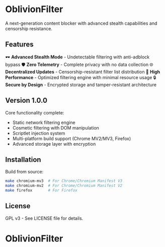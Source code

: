# OblivionFilter

A next-generation content blocker with advanced stealth capabilities and censorship resistance.

## Features

🕶️ **Advanced Stealth Mode** - Undetectable filtering with anti-adblock bypass
🛡️ **Zero Telemetry** - Complete privacy with no data collection
🌐 **Decentralized Updates** - Censorship-resistant filter list distribution
🚀 **High Performance** - Optimized filtering engine with minimal resource usage
🔒 **Secure by Design** - Encrypted storage and tamper-resistant architecture

## Version 1.0.0

Core functionality complete:
- Static network filtering engine
- Cosmetic filtering with DOM manipulation
- Scriptlet injection system
- Multi-platform build support (Chrome MV2/MV3, Firefox)
- Advanced storage layer with encryption

## Installation

Build from source:
```bash
make chromium-mv3  # For Chrome/Chromium Manifest V3
make chromium-mv2  # For Chrome/Chromium Manifest V2
make firefox       # For Firefox
```

## License

GPL v3 - See LICENSE file for details.

# OblivionFilter
